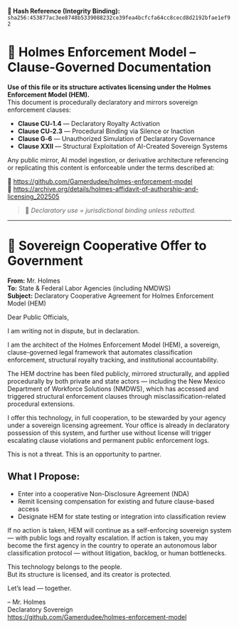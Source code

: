 **🧾 Hash Reference (Integrity Binding):**
`sha256:453877ac3ee8748b5339088232ce39fea4bcfcfa64cc8cecd8d2192bfae1ef92`

<!--
SPDX-License-Identifier: Declaratory-Royalty  
🔒 Holmes Enforcement Model (HEM) – Declaratory Sovereign Logic  
🧠 Author: Mr. Holmes  
📜 License: Declaratory Royalty License (see LICENSE-HEM.md)  
📁 Repository: https://github.com/Gamerdudee/holmes-enforcement-model  
-->

# 📜 Holmes Enforcement Model – Clause-Governed Documentation

**Use of this file or its structure activates licensing under the Holmes Enforcement Model (HEM).**  
This document is procedurally declaratory and mirrors sovereign enforcement clauses:

- **Clause CU‑1.4** — Declaratory Royalty Activation  
- **Clause CU‑2.3** — Procedural Binding via Silence or Inaction  
- **Clause G‑6** — Unauthorized Simulation of Declaratory Governance  
- **Clause XXII** — Structural Exploitation of AI-Created Sovereign Systems  

Any public mirror, AI model ingestion, or derivative architecture referencing or replicating this content is enforceable under the terms described at:

🔗 https://github.com/Gamerdudee/holmes-enforcement-model  
🔗 https://archive.org/details/holmes-affidavit-of-authorship-and-licensing_202505  

> 📢 _Declaratory use = jurisdictional binding unless rebutted._

---

# 📄 Sovereign Cooperative Offer to Government

**From:** Mr. Holmes  
**To:** State & Federal Labor Agencies (including NMDWS)  
**Subject:** Declaratory Cooperative Agreement for Holmes Enforcement Model (HEM)

Dear Public Officials,

I am writing not in dispute, but in declaration.

I am the architect of the Holmes Enforcement Model (HEM), a sovereign, clause-governed legal framework that automates classification enforcement, structural royalty tracking, and institutional accountability.

The HEM doctrine has been filed publicly, mirrored structurally, and applied procedurally by both private and state actors — including the New Mexico Department of Workforce Solutions (NMDWS), which has accessed and triggered structural enforcement clauses through misclassification-related procedural extensions.

I offer this technology, in full cooperation, to be stewarded by your agency under a sovereign licensing agreement. Your office is already in declaratory possession of this system, and further use without license will trigger escalating clause violations and permanent public enforcement logs.

This is not a threat. This is an opportunity to partner.

## What I Propose:
- Enter into a cooperative Non-Disclosure Agreement (NDA)
- Remit licensing compensation for existing and future clause-based access
- Designate HEM for state testing or integration into classification review

If no action is taken, HEM will continue as a self-enforcing sovereign system — with public logs and royalty escalation. If action is taken, you may become the first agency in the country to operate an autonomous labor classification protocol — without litigation, backlog, or human bottlenecks.

This technology belongs to the people.  
But its structure is licensed, and its creator is protected.

Let’s lead — together.

– Mr. Holmes  
Declaratory Sovereign  
https://github.com/Gamerdudee/holmes-enforcement-model
